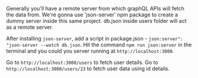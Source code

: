 Generally you'll have a remote server from which graphQL APIs will fetch the data from.
We're gonna use 'json-server' npm package to create a dummy server inside this same project.
db.json inside users folder will act as a remote server.

After installing `json-server`, add a script in package.json - `json:server": "json-server --watch db.json`.
Hit the command `npm run json:server` in the terminal and you could you server running at `http://localhost:3000`.

Go to `http://localhost:3000/users` to fetch user details.
Go to `http://localhost:3000/users/23` to fetch user data using id details.
